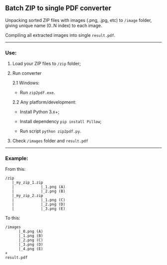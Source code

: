 ## Batch ZIP to single PDF converter

Unpacking sorted ZIP files with images (.png, .jpg, etc) to `/image` folder, giving unique name (0..N index) to each image.

Compiling all extracted images into single `result.pdf`.
___
### Use:

1. Load your ZIP files to `/zip` folder;

2. Run converter

    2.1 Windows:
    - Run `zip2pdf.exe`.

    2.2 Any platform/development:

    - Install Python 3.x+;

    - Install dependency `pip install Pillow`;
        
    - Run script `python zip2pdf.py`.

3. Check `/images` folder and `result.pdf`
___
### Example:

From this:

```text
/zip
   |_my_zip_1.zip
   |            |_1.png (A)
   |            |_2.png (B)
   |_my_zip_2.zip
   |            |_1.png (C)
   |            |_2.png (D)
   |            |_3.png (E)
```

To this:

```text
/images
      |_0.png (A)
      |_1.png (B)
      |_2.png (C)
      |_3.png (D)
      |_4.png (E)
+
result.pdf
```
